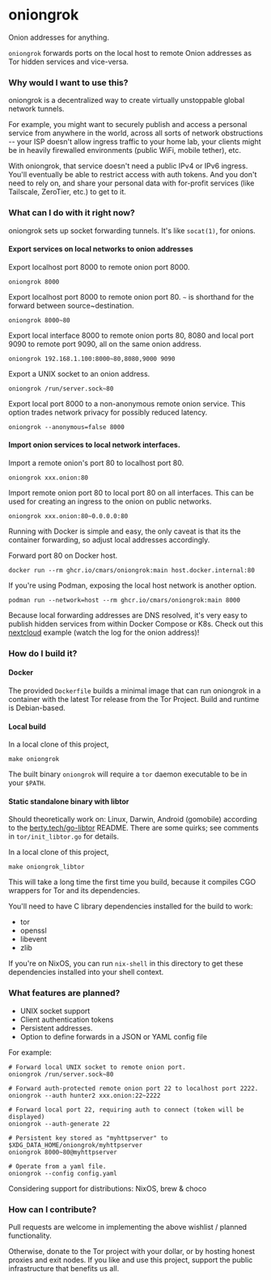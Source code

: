 # oniongrok

Onion addresses for anything.

`oniongrok` forwards ports on the local host to remote Onion addresses as Tor
hidden services and vice-versa.

### Why would I want to use this?

oniongrok is a decentralized way to create virtually unstoppable global network
tunnels.

For example, you might want to securely publish and access a personal service
from anywhere in the world, across all sorts of network obstructions -- your
ISP doesn't allow ingress traffic to your home lab, your clients might be in
heavily firewalled environments (public WiFi, mobile tether), etc.

With oniongrok, that service doesn't need a public IPv4 or IPv6 ingress. You'll
eventually be able to restrict access with auth tokens. And you don't need to
rely on, and share your personal data with for-profit services (like Tailscale,
ZeroTier, etc.) to get to it.

### What can I do with it right now?

oniongrok sets up socket forwarding tunnels. It's like `socat(1)`, for onions.

#### Export services on local networks to onion addresses

Export localhost port 8000 to remote onion port 8000.
```
oniongrok 8000
```

Export localhost port 8000 to remote onion port 80. `~` is shorthand for the
forward between source~destination.
```
oniongrok 8000~80
```

Export local interface 8000 to remote onion ports 80, 8080 and local
port 9090 to remote port 9090, all on the same onion address.
```
oniongrok 192.168.1.100:8000~80,8080,9000 9090
```

Export a UNIX socket to an onion address.
```
oniongrok /run/server.sock~80
```

Export local port 8000 to a non-anonymous remote onion service. This option
trades network privacy for possibly reduced latency.
```
oniongrok --anonymous=false 8000
```

#### Import onion services to local network interfaces.

Import a remote onion's port 80 to localhost port 80.
```
oniongrok xxx.onion:80
```

Import remote onion port 80 to local port 80 on all interfaces. This can be
used for creating an ingress to the onion on public networks.
```
oniongrok xxx.onion:80~0.0.0.0:80
```

Running with Docker is simple and easy, the only caveat is that its the
container forwarding, so adjust local addresses accordingly.

Forward port 80 on Docker host.
```
docker run --rm ghcr.io/cmars/oniongrok:main host.docker.internal:80
```

If you're using Podman, exposing the local host network is another option.
```
podman run --network=host --rm ghcr.io/cmars/oniongrok:main 8000 
```

Because local forwarding addresses are DNS resolved, it's very easy to publish
hidden services from within Docker Compose or K8s. Check out this
[nextcloud](examples/nextcloud/docker-compose.yml) example (watch the log for
the onion address)!

### How do I build it?

#### Docker

The provided `Dockerfile` builds a minimal image that can run oniongrok in a
container with the latest Tor release from the Tor Project. Build and runtime
is Debian-based.

#### Local build

In a local clone of this project,

    make oniongrok

The built binary `oniongrok` will require a `tor` daemon executable to be in
your `$PATH`.

#### Static standalone binary with libtor

Should theoretically work on: Linux, Darwin, Android (gomobile) according to
the [berty.tech/go-libtor](https://github.com/berty/go-libtor) README. There
are some quirks; see comments in `tor/init_libtor.go` for details.

In a local clone of this project,

    make oniongrok_libtor

This will take a long time the first time you build, because it compiles CGO
wrappers for Tor and its dependencies.

You'll need to have C library dependencies installed for the build to work:

- tor
- openssl
- libevent
- zlib

If you're on NixOS, you can run `nix-shell` in this directory to get these
dependencies installed into your shell context.

### What features are planned?

* UNIX socket support
* Client authentication tokens
* Persistent addresses.
* Option to define forwards in a JSON or YAML config file

For example:

```
# Forward local UNIX socket to remote onion port.
oniongrok /run/server.sock~80

# Forward auth-protected remote onion port 22 to localhost port 2222.
oniongrok --auth hunter2 xxx.onion:22~2222

# Forward local port 22, requiring auth to connect (token will be displayed)
oniongrok --auth-generate 22

# Persistent key stored as "myhttpserver" to $XDG_DATA_HOME/oniongrok/myhttpserver
oniongrok 8000~80@myhttpserver

# Operate from a yaml file.
oniongrok --config config.yaml
```

Considering support for distributions: NixOS, brew & choco

### How can I contribute?

Pull requests are welcome in implementing the above wishlist / planned
functionality.

Otherwise, donate to the Tor project with your dollar, or by hosting honest
proxies and exit nodes. If you like and use this project, support the public
infrastructure that benefits us all.

